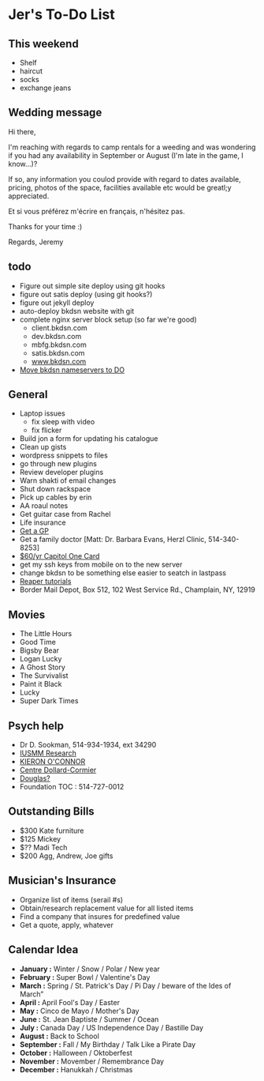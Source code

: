 # Jer's To-Do List

## This weekend

- Shelf
- haircut
- socks
- exchange jeans

## Wedding message

Hi there,

I'm reaching with regards to camp rentals for a weeding and was wondering if you had any availability in September or August (I'm late in the game, I know...)?

If so, any information you coulod provide with regard to dates available, pricing, photos of the space, facilities available etc would be greatl;y appreciated.

Et si vous préférez m'écrire en français, n'hésitez pas.

Thanks for your time :)

Regards,
Jeremy

## todo

- Figure out simple site deploy using git hooks
- figure out satis deploy (using git hooks?)
- figure out jekyll deploy
- auto-deploy bkdsn website with git
- complete nginx server block setup (so far we're good)
  - client.bkdsn.com
  - dev.bkdsn.com
  - mbfg.bkdsn.com
  - satis.bkdsn.com
  - www.bkdsn.com
- [Move bkdsn nameservers to DO](https://www.digitalocean.com/community/tutorials/how-to-set-up-a-host-name-with-digitalocean)

## General

- Laptop issues
  - fix sleep with video
  - fix flicker
- Build jon a form for updating his catalogue
- Clean up gists
- wordpress snippets to files
- go through new plugins
- Review developer plugins
- Warn shakti of email changes
- Shut down rackspace
- Pick up cables by erin
- AA roaul notes
- Get guitar case from Rachel
- Life insurance
- [Get a GP](http://gamf.gouv.qc.ca/index_en.html)
- Get a family doctor [Matt: Dr. Barbara Evans, Herzl Clinic, 514-340-8253]
- [$60/yr Capitol One Card](http://bit.ly/28Os44b)
- get my ssh keys from mobile on to the new server
- change bkdsn to be something else easier to seatch in lastpass
- [Reaper tutorials](http://www.kennymania.com/reaper-videos/)
- Border Mail Depot, Box 512, 102 West Service Rd., Champlain, NY, 12919

## Movies

- The Little Hours
- Good Time
- Bigsby Bear
- Logan Lucky
- A Ghost Story
- The Survivalist
- Paint it Black
- Lucky
- Super Dark Times

## Psych help

- Dr D. Sookman, 514-934-1934, ext 34290
- [IUSMM Research](http://www.iusmm.ca/research.html)
- [KIERON O'CONNOR](http://www.iusmm.ca/kieronoconnor.html)
- [Centre Dollard-Cormier](http://dependancemontreal.ca/programmes-et-services/adultes)
- [Douglas?](http://www.douglas.qc.ca/?locale=en)
- Foundation TOC : 514-727-0012

## Outstanding Bills

- $300 Kate furniture
- $125 Mickey
- $?? Madi Tech
- $200 Agg, Andrew, Joe gifts

## Musician's Insurance

- Organize list of items (serail #s)
- Obtain/research replacement value for all listed items
- Find a company that insures for predefined value
- Get a quote, apply, whatever

## Calendar Idea

- **January :** Winter / Snow / Polar / New year
- **February :** Super Bowl / Valentine's Day
- **March :** Spring / St. Patrick's Day / Pi Day / beware of the Ides of March”
- **April :** April Fool's Day / Easter
- **May :** Cinco de Mayo / Mother's Day
- **June :** St. Jean Baptiste / Summer / Ocean
- **July :** Canada Day / US Independence Day / Bastille Day
- **August :** Back to School
- **September :** Fall / My Birthday / Talk Like a Pirate Day
- **October :** Halloween / Oktoberfest
- **November :** Movember / Remembrance Day
- **December :** Hanukkah / Christmas

